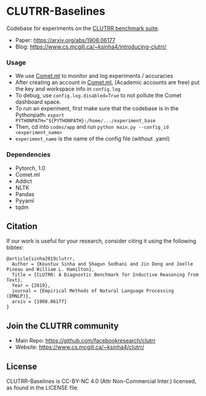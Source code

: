 # CLUTRR-Baselines

Codebase for experiments on the [CLUTRR benchmark suite](https://github.com/facebookresearch/clutrr/).

- Paper: https://arxiv.org/abs/1908.06177
- Blog: https://www.cs.mcgill.ca/~ksinha4/introducing-clutrr/

### Usage

- We use [Comet.ml](https://comet.ml) to monitor and log experiments / accuracies
- After creating an account in [Comet.ml](https://comet.ml), (Academic accounts are free) put the key and workspace info in `config.log`
- To debug, use `config.log.disabled=True` to not pollute the Comet dashboard space.
- To run an experiment, first make sure that the codebase is in the Pythonpath:
`export PYTHONPATH="${PYTHONPATH}:/home/.../experiment_base`
- Then, cd into `codes/app` and run `python main.py --config_id <experiment_name>`
- `experiment_name` is the name of the config file (without .yaml)

### Dependencies

- Pytorch, 1.0
- Comet.ml
- Addict
- NLTK
- Pandas
- Pyyaml
- tqdm

## Citation

If our work is useful for your research, consider citing it using the following bibtex:

```
@article{sinha2019clutrr,
  Author = {Koustuv Sinha and Shagun Sodhani and Jin Dong and Joelle Pineau and William L. Hamilton},
  Title = {CLUTRR: A Diagnostic Benchmark for Inductive Reasoning from Text},
  Year = {2019},
  journal = {Empirical Methods of Natural Language Processing (EMNLP)},
  arxiv = {1908.06177}
}
```

## Join the CLUTRR community

* Main Repo: https://github.com/facebookresearch/clutrr
* Website: https://www.cs.mcgill.ca/~ksinha4/clutrr/

## License
CLUTRR-Baselines is CC-BY-NC 4.0 (Attr Non-Commercial Inter.) licensed, as found in the LICENSE file.
